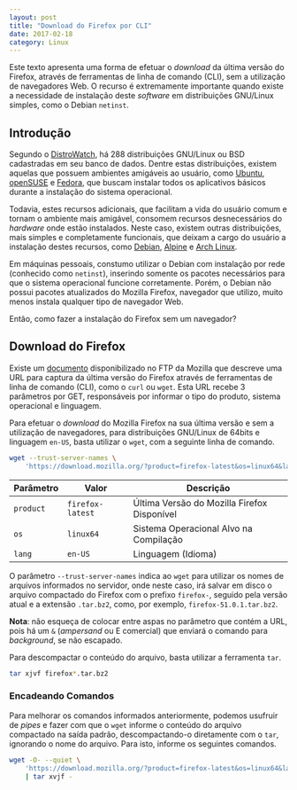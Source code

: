 ```yaml
---
layout: post
title: "Download do Firefox por CLI"
date: 2017-02-18
category: Linux
---
```


Este texto apresenta uma forma de efetuar o _download_ da última versão do Firefox, através de ferramentas de linha de comando (CLI), sem a utilização de navegadores Web. O recurso é extremamente importante quando existe a necessidade de instalação deste _software_ em distribuições GNU/Linux simples, como o Debian `netinst`.

## Introdução

Segundo o [DistroWatch](https://distrowatch.com/), há 288 distribuições GNU/Linux ou BSD cadastradas em seu banco de dados. Dentre estas distribuições, existem aquelas que possuem ambientes amigáveis ao usuário, como [Ubuntu](https://www.ubuntu.com/), [openSUSE](https://pt.opensuse.org/) e [Fedora](https://getfedora.org/pt_BR/), que buscam instalar todos os aplicativos básicos durante a instalação do sistema operacional.

Todavia, estes recursos adicionais, que facilitam a vida do usuário comum e tornam o ambiente mais amigável, consomem recursos desnecessários do _hardware_ onde estão instalados. Neste caso, existem outras distribuições, mais simples e completamente funcionais, que deixam a cargo do usuário a instalação destes recursos, como [Debian](https://www.debian.org/), [Alpine](https://alpinelinux.org/) e [Arch Linux](https://www.archlinux.org/).

Em máquinas pessoais, constumo utilizar o Debian com instalação por rede (conhecido como `netinst`), inserindo somente os pacotes necessários para que o sistema operacional funcione corretamente. Porém, o Debian não possui pacotes atualizados do Mozilla Firefox, navegador que utilizo, muito menos instala qualquer tipo de navegador Web.

Então, como fazer a instalação do Firefox sem um navegador?

## Download do Firefox

Existe um [documento](https://ftp.mozilla.org/pub/firefox/releases/latest/README.txt) disponibilizado no FTP da Mozilla que descreve uma URL para captura da última versão do Firefox através de ferramentas de linha de comando (CLI), como o `curl` ou `wget`. Esta URL recebe 3 parâmetros por GET, responsáveis por informar o tipo do produto, sistema operacional e linguagem.

Para efetuar o _download_ do Mozilla Firefox na sua última versão e sem a utilização de navegadores, para distribuições GNU/Linux de 64bits e linguagem `en-US`, basta utilizar o `wget`, com a seguinte linha de comando.

```bash
wget --trust-server-names \
    'https://download.mozilla.org/?product=firefox-latest&os=linux64&lang=en-US'
```

| Parâmetro   | Valor            | Descrição                                   |
| ----------- | ---------------- | ------------------------------------------- |
| `product`   | `firefox-latest` | Última Versão do Mozilla Firefox Disponível |
| `os`        | `linux64`        | Sistema Operacional Alvo na Compilação      |
| `lang`      | `en-US`          | Linguagem (Idioma)                          |

O parâmetro `--trust-server-names` indica ao `wget` para utilizar os nomes de arquivos informados no servidor, onde neste caso, irá salvar em disco o arquivo compactado do Firefox com o prefixo `firefox-`, seguido pela versão atual e a extensão `.tar.bz2`, como, por exemplo, `firefox-51.0.1.tar.bz2`.

**Nota**: não esqueça de colocar entre aspas no parâmetro que contém a URL, pois há um `&` (_ampersand_ ou E comercial) que enviará o comando para _background_, se não escapado.

Para descompactar o conteúdo do arquivo, basta utilizar a ferramenta `tar`.

```bash
tar xjvf firefox*.tar.bz2
```

### Encadeando Comandos

Para melhorar os comandos informados anteriormente, podemos usufruir de _pipes_ e fazer com que o `wget` informe o conteúdo do arquivo compactado na saída padrão, descompactando-o diretamente com o `tar`, ignorando o nome do arquivo. Para isto, informe os seguintes comandos.

```bash
wget -O- --quiet \
    'https://download.mozilla.org/?product=firefox-latest&os=linux64&lang=en-US' \
    | tar xvjf -
```
